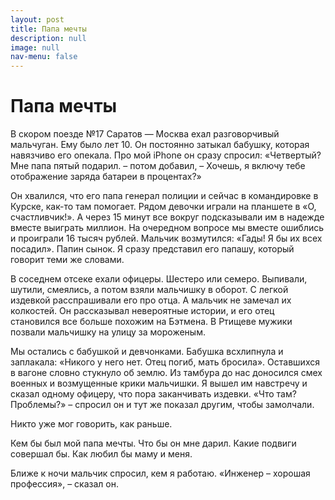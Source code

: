 ```yaml
---
layout: post
title: Папа мечты
description: null
image: null
nav-menu: false
---
```


# Папа мечты

В скором поезде №17 Саратов — Москва ехал разговорчивый мальчуган. Ему было лет 10. Он постоянно затыкал бабушку, которая навязчиво его опекала. Про мой iPhone он сразу спросил: «Четвертый? Мне папа пятый подарил. – потом добавил, – Хочешь, я включу тебе отображение заряда батареи в процентах?»

Он хвалился, что его папа генерал полиции и сейчас в командировке в Курске, как-то там помогает. Рядом девочки играли на планшете в «О, счастливчик!». А через 15 минут все вокруг подсказывали им в надежде вместе выиграть миллион. На очередном вопросе мы вместе ошиблись и проиграли 16 тысяч рублей. Мальчик возмутился: «Гады! Я бы их всех посадил». Папин сынок. Я сразу представил его папашу, который говорит теми же словами.

В соседнем отсеке ехали офицеры. Шестеро или семеро. Выпивали, шутили, смеялись, а потом взяли мальчишку в оборот. С легкой издевкой расспрашивали его про отца. А мальчик не замечал их колкостей. Он рассказывал невероятные истории, и его отец становился все больше похожим на Бэтмена. В Ртищеве мужики позвали мальчишку на улицу за мороженым.

Мы остались с бабушкой и девчонками. Бабушка всхлипнула и заплакала: «Никого у него нет. Отец погиб, мать бросила». Оставшихся в вагоне словно стукнуло об землю. Из тамбура до нас доносился смех военных и возмущенные крики мальчишки. Я вышел им навстречу и сказал одному офицеру, что пора заканчивать издевки. «Что там? Проблемы?» – спросил он и тут же показал другим, чтобы замолчали.

Никто уже мог говорить, как раньше.

Кем бы был мой папа мечты. Что бы он мне дарил. Какие подвиги совершал бы. Как любил бы маму и меня.

Ближе к ночи мальчик спросил, кем я работаю. «Инженер – хорошая профессия», – сказал он.


